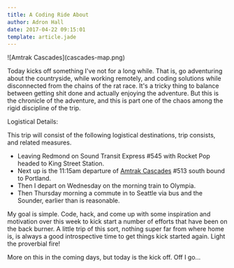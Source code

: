 ```yaml
---
title: A Coding Ride About
author: Adron Hall
date: 2017-04-22 09:15:01
template: article.jade
---
```

<div class="image float-right">
    ![Amtrak Cascades](cascades-map.png)
</div>

Today kicks off something I've not for a long while. That is, go adventuring about the countryside, while working remotely, and coding solutions while disconnected from the chains of the rat race. It's a tricky thing to balance between getting shit done and actually enjoying the adventure. But this is the chronicle of the adventure, and this is part one of the chaos among the rigid discipline of the trip.

<span class="more"></span>

Logistical Details:

This trip will consist of the following logistical destinations, trip consists, and related measures.

* Leaving Redmond on Sound Transit Express #545 with Rocket Pop headed to King Street Station.
* Next up is the 11:15am departure of [Amtrak Cascades](http://www.amtrakcascades.com/) #513 south bound to Portland.
* Then I depart on Wednesday on the morning train to Olympia.
* Then Thursday morning a commute in to Seattle via bus and the Sounder, earlier than is reasonable.

My goal is simple. Code, hack, and come up with some inspiration and motivation over this week to kick start a number of efforts that have been on the back burner. A little trip of this sort, nothing super far from where home is, is always a good introspective time to get things kick started again. Light the proverbial fire!

More on this in the coming days, but today is the kick off. Off I go...

